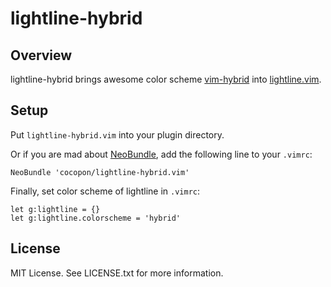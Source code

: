 lightline-hybrid
================


Overview
--------
lightline-hybrid brings awesome color scheme [vim-hybrid](https://github.com/w0ng/vim-hybrid) into [lightline.vim](https://github.com/itchyny/lightline.vim).


Setup
-----
Put `lightline-hybrid.vim` into your plugin directory.

Or if you are mad about [NeoBundle](https://github.com/Shougo/neobundle.vim), add the following line to your `.vimrc`:
```vim
NeoBundle 'cocopon/lightline-hybrid.vim'
```

Finally, set color scheme of lightline in `.vimrc`:
```vim
let g:lightline = {}
let g:lightline.colorscheme = 'hybrid'
```


License
-------
MIT License.
See LICENSE.txt for more information.
